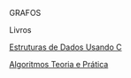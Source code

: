 GRAFOS


Livros

<a href="https://github.com/ramonfsk/estruturadedados/blob/master/(ebook)Estruturas%20de%20Dados%20Usando%20C%20(Tenenbaum).pdf">Estruturas de Dados Usando C </a></p>

<a href="https://computerscience360.files.wordpress.com/2018/02/algoritmos-teoria-e-prc3a1tica-3ed-thomas-cormen.pdf">Algoritmos Teoria e Prática</a></p>

